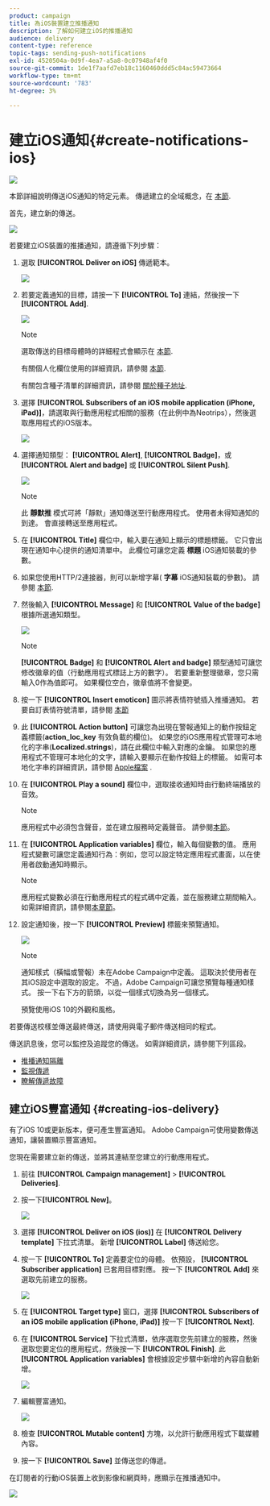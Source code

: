 ```yaml
---
product: campaign
title: 為iOS裝置建立推播通知
description: 了解如何建立iOS的推播通知
audience: delivery
content-type: reference
topic-tags: sending-push-notifications
exl-id: 4520504a-0d9f-4ea7-a5a8-0c07948af4f0
source-git-commit: 1de1f7aafd7eb18c1160460ddd5c84ac59473664
workflow-type: tm+mt
source-wordcount: '783'
ht-degree: 3%

---
```


# 建立iOS通知{#create-notifications-ios}

![](../../assets/common.svg)

本節詳細說明傳送iOS通知的特定元素。 傳遞建立的全域概念，在 [本節](steps-about-delivery-creation-steps.md).

首先，建立新的傳送。

![](assets/nmac_delivery_1.png)

若要建立iOS裝置的推播通知，請遵循下列步驟：

1. 選取 **[!UICONTROL Deliver on iOS]** 傳遞範本。

   ![](assets/nmac_delivery_ios_1.png)

1. 若要定義通知的目標，請按一下 **[!UICONTROL To]** 連結，然後按一下 **[!UICONTROL Add]**.

   ![](assets/nmac_delivery_ios_2.png)

   >[!NOTE]
   >
   >選取傳送的目標母體時的詳細程式會顯示在 [本節](steps-defining-the-target-population.md).
   >
   >有關個人化欄位使用的詳細資訊，請參閱 [本節](about-personalization.md).
   >
   >有關包含種子清單的詳細資訊，請參閱 [關於種子地址](about-seed-addresses.md).

1. 選擇 **[!UICONTROL Subscribers of an iOS mobile application (iPhone, iPad)]**，請選取與行動應用程式相關的服務（在此例中為Neotrips），然後選取應用程式的iOS版本。

   ![](assets/nmac_delivery_ios_3.png)

1. 選擇通知類型： **[!UICONTROL Alert]**, **[!UICONTROL Badge]**，或 **[!UICONTROL Alert and badge]** 或 **[!UICONTROL Silent Push]**.

   ![](assets/nmac_delivery_ios_4.png)

   >[!NOTE]
   >
   >此 **靜默推** 模式可將「靜默」通知傳送至行動應用程式。 使用者未得知通知的到達。 會直接轉送至應用程式。

1. 在 **[!UICONTROL Title]** 欄位中，輸入要在通知上顯示的標題標籤。 它只會出現在通知中心提供的通知清單中。 此欄位可讓您定義 **標題** iOS通知裝載的參數。

1. 如果您使用HTTP/2連接器，則可以新增字幕( **字幕** iOS通知裝載的參數)。 請參閱 [本節](configuring-the-mobile-application.md).

1. 然後輸入 **[!UICONTROL Message]** 和 **[!UICONTROL Value of the badge]** 根據所選通知類型。

   ![](assets/nmac_delivery_ios_5.png)

   >[!NOTE]
   >
   >**[!UICONTROL Badge]** 和 **[!UICONTROL Alert and badge]** 類型通知可讓您修改徽章的值（行動應用程式標誌上方的數字）。 若要重新整理徽章，您只需輸入0作為值即可。 如果欄位空白，徽章值將不會變更。

1. 按一下 **[!UICONTROL Insert emoticon]** 圖示將表情符號插入推播通知。 若要自訂表情符號清單，請參閱 [本節](customizing-emoticon-list.md)

1. 此 **[!UICONTROL Action button]** 可讓您為出現在警報通知上的動作按鈕定義標籤(**action_loc_key** 有效負載的欄位)。 如果您的iOS應用程式管理可本地化的字串(**Localized.strings**)，請在此欄位中輸入對應的金鑰。 如果您的應用程式不管理可本地化的文字，請輸入要顯示在動作按鈕上的標籤。 如需可本地化字串的詳細資訊，請參閱 [Apple檔案](https://developer.apple.com/library/archive/documentation/NetworkingInternet/Conceptual/RemoteNotificationsPG/CreatingtheNotificationPayload.html#//apple_ref/doc/uid/TP40008194-CH10-SW1) .
1. 在 **[!UICONTROL Play a sound]** 欄位中，選取接收通知時由行動終端播放的音效。

   >[!NOTE]
   >
   >應用程式中必須包含聲音，並在建立服務時定義聲音。 請參閱[本節](configuring-the-mobile-application.md#configuring-external-account-ios)。

1. 在 **[!UICONTROL Application variables]** 欄位，輸入每個變數的值。 應用程式變數可讓您定義通知行為：例如，您可以設定特定應用程式畫面，以在使用者啟動通知時顯示。

   >[!NOTE]
   >
   >應用程式變數必須在行動應用程式的程式碼中定義，並在服務建立期間輸入。 如需詳細資訊，請參閱[本章節](configuring-the-mobile-application.md)。

1. 設定通知後，按一下 **[!UICONTROL Preview]** 標籤來預覽通知。

   ![](assets/nmac_intro_2.png)

   >[!NOTE]
   >
   >通知樣式（橫幅或警報）未在Adobe Campaign中定義。 這取決於使用者在其iOS設定中選取的設定。 不過，Adobe Campaign可讓您預覽每種通知樣式。 按一下右下方的箭頭，以從一個樣式切換為另一個樣式。
   >
   >預覽使用iOS 10的外觀和風格。

若要傳送校樣並傳送最終傳送，請使用與電子郵件傳送相同的程式。

傳送訊息後，您可以監控及追蹤您的傳送。 如需詳細資訊，請參閱下列區段。

* [推播通知隔離](understanding-quarantine-management.md#push-notification-quarantines)
* [監視傳遞](about-delivery-monitoring.md)
* [瞭解傳遞故障](understanding-delivery-failures.md)


## 建立iOS豐富通知 {#creating-ios-delivery}

有了iOS 10或更新版本，便可產生豐富通知。 Adobe Campaign可使用變數傳送通知，讓裝置顯示豐富通知。

您現在需要建立新的傳送，並將其連結至您建立的行動應用程式。

1. 前往 **[!UICONTROL Campaign management]** > **[!UICONTROL Deliveries]**.

1. 按一下&#x200B;**[!UICONTROL New]**。

   ![](assets/nmac_android_3.png)

1. 選擇 **[!UICONTROL Deliver on iOS (ios)]** 在 **[!UICONTROL Delivery template]** 下拉式清單。 新增 **[!UICONTROL Label]** 傳送給您。

1. 按一下 **[!UICONTROL To]** 定義要定位的母體。 依預設， **[!UICONTROL Subscriber application]** 已套用目標對應。 按一下 **[!UICONTROL Add]** 來選取先前建立的服務。

   ![](assets/nmac_ios_9.png)

1. 在 **[!UICONTROL Target type]** 窗口，選擇 **[!UICONTROL Subscribers of an iOS mobile application (iPhone, iPad)]** 按一下 **[!UICONTROL Next]**.

1. 在 **[!UICONTROL Service]** 下拉式清單，依序選取您先前建立的服務，然後選取您要定位的應用程式，然後按一下 **[!UICONTROL Finish]**.
此 **[!UICONTROL Application variables]** 會根據設定步驟中新增的內容自動新增。

   ![](assets/nmac_ios_6.png)

1. 編輯豐富通知。

   ![](assets/nmac_ios_7.png)

1. 檢查 **[!UICONTROL Mutable content]** 方塊，以允許行動應用程式下載媒體內容。

1. 按一下 **[!UICONTROL Save]** 並傳送您的傳遞。

在訂閱者的行動iOS裝置上收到影像和網頁時，應顯示在推播通知中。

![](assets/nmac_ios_8.png)
